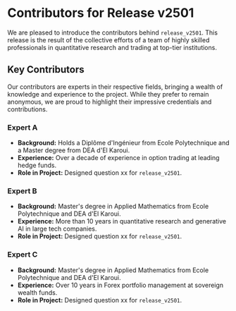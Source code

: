 # Contributors for Release v2501

We are pleased to introduce the contributors behind `release_v2501`. This release is the result of the collective efforts of a team of highly skilled professionals in quantitative research and trading at top-tier institutions.

## Key Contributors

Our contributors are experts in their respective fields, bringing a wealth of knowledge and experience to the project. While they prefer to remain anonymous, we are proud to highlight their impressive credentials and contributions.

### Expert A
- **Background:** Holds a Diplôme d'Ingénieur from Ecole Polytechnique and a Master degree from DEA d'El Karoui.
- **Experience:** Over a decade of experience in option trading at leading hedge funds.
- **Role in Project:** Designed question xx for `release_v2501`.

### Expert B
- **Background:** Master's degree in Applied Mathematics from Ecole Polytechnique and DEA d'El Karoui.
- **Experience:** More than 10 years in quantitative research and generative AI in large tech companies.
- **Role in Project:** Designed question xx for `release_v2501`.

### Expert C
- **Background:** Master's degree in Applied Mathematics from Ecole Polytechnique and DEA d'El Karoui.
- **Experience:** Over 10 years in Forex portfolio management at sovereign wealth funds.
- **Role in Project:** Designed question xx for `release_v2501`.

